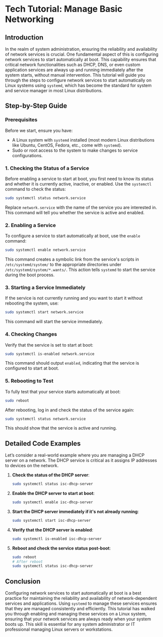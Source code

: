 # Tech Tutorial: Manage Basic Networking

## Introduction

In the realm of system administration, ensuring the reliability and availability of network services is crucial. One fundamental aspect of this is configuring network services to start automatically at boot. This capability ensures that critical network functionalities such as DHCP, DNS, or even custom application services are always up and running immediately after the system starts, without manual intervention. This tutorial will guide you through the steps to configure network services to start automatically on Linux systems using `systemd`, which has become the standard for system and service manager in most Linux distributions.

## Step-by-Step Guide

### Prerequisites

Before we start, ensure you have:
- A Linux system with `systemd` installed (most modern Linux distributions like Ubuntu, CentOS, Fedora, etc., come with `systemd`).
- Sudo or root access to the system to make changes to service configurations.

### 1. Checking the Status of a Service

Before enabling a service to start at boot, you first need to know its status and whether it is currently active, inactive, or enabled. Use the `systemctl` command to check the status:

```bash
sudo systemctl status network.service
```

Replace `network.service` with the name of the service you are interested in. This command will tell you whether the service is active and enabled.

### 2. Enabling a Service

To configure a service to start automatically at boot, use the `enable` command:

```bash
sudo systemctl enable network.service
```

This command creates a symbolic link from the service's scripts in `/etc/systemd/system/` to the appropriate directories under `/etc/systemd/system/*.wants/`. This action tells `systemd` to start the service during the boot process.

### 3. Starting a Service Immediately

If the service is not currently running and you want to start it without rebooting the system, use:

```bash
sudo systemctl start network.service
```

This command will start the service immediately.

### 4. Checking Changes

Verify that the service is set to start at boot:

```bash
sudo systemctl is-enabled network.service
```

This command should output `enabled`, indicating that the service is configured to start at boot.

### 5. Rebooting to Test

To fully test that your service starts automatically at boot:

```bash
sudo reboot
```

After rebooting, log in and check the status of the service again:

```bash
sudo systemctl status network.service
```

This should show that the service is active and running.

## Detailed Code Examples

Let’s consider a real-world example where you are managing a DHCP server on a network. The DHCP service is critical as it assigns IP addresses to devices on the network.

1. **Check the status of the DHCP server**:

    ```bash
    sudo systemctl status isc-dhcp-server
    ```

2. **Enable the DHCP server to start at boot**:

    ```bash
    sudo systemctl enable isc-dhcp-server
    ```

3. **Start the DHCP server immediately if it's not already running**:

    ```bash
    sudo systemctl start isc-dhcp-server
    ```

4. **Verify that the DHCP server is enabled**:

    ```bash
    sudo systemctl is-enabled isc-dhcp-server
    ```

5. **Reboot and check the service status post-boot**:

    ```bash
    sudo reboot
    # After reboot
    sudo systemctl status isc-dhcp-server
    ```

## Conclusion

Configuring network services to start automatically at boot is a best practice for maintaining the reliability and availability of network-dependent services and applications. Using `systemd` to manage these services ensures that they are managed consistently and efficiently. This tutorial has walked you through enabling and managing these services on a Linux system, ensuring that your network services are always ready when your system boots up. This skill is essential for any system administrator or IT professional managing Linux servers or workstations.